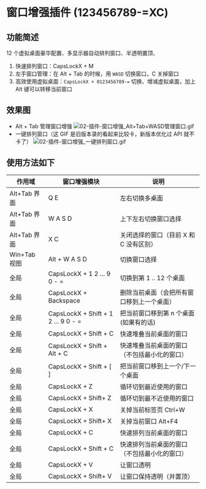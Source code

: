 # 窗口增强插件 (123456789-=XC)

## 功能简述

12 个虚拟桌面豪华配置、多显示器自动排列窗口、半透明置顶、

1. 快速排列窗口：CapsLockX + M
2. 左手窗口管理：在 Alt + Tab 的时候，用 `WASD` 切换窗口，C 关掉窗口
3. 高效使用虚拟桌面：`CapsLockX + 0123456789-=` 切换、增减虚拟桌面，加上 Alt 键可以转移当前窗口

## 效果图

- Alt + Tab 管理窗口增强
  ![02-插件-窗口增强_Alt+Tab+WASD管理窗口.gif](./02-插件-窗口增强_Alt+Tab+WASD管理窗口.gif)
- 一键排列窗口（这 GIF 是旧版本录的看起来比较卡，新版本优化过 API 就不卡了）
  ![02-插件-窗口增强_一键排列窗口.gif](./02-插件-窗口增强_一键排列窗口.gif)

## 使用方法如下

| 作用域       | 窗口增强模块                        | 说明                                         |
| ------------ | ----------------------------------- | -------------------------------------------- |
| Alt+Tab 界面 | Q E                                 | 左右切换多桌面                               |
| Alt+Tab 界面 | W A S D                             | 上下左右切换窗口选择                         |
| Alt+Tab 界面 | X C                                 | 关闭选择的窗口（目前 X 和 C 没有区别）       |
| Win+Tab 视图 | Alt + W A S D                       | 切换窗口选择                                 |
| 全局         | CapsLockX + 1 2 ... 9 0 - =         | 切换到第 1 .. 12 个桌面                      |
| 全局         | CapsLockX + Backspace               | 删除当前桌面（会把所有窗口移到上一个桌面）   |
| 全局         | CapsLockX + Shift + 1 2 ... 9 0 - = | 把当前窗口移到第 n 个桌面(如果有的话)        |
| 全局         | CapsLockX + Shift + C               | 快速堆叠当前桌面的窗口                       |
| 全局         | CapsLockX + Shift + Alt + C         | 快速堆叠当前桌面的窗口（不包括最小化的窗口） |
| 全局         | CapsLockX + Shift + [ ]             | 把当前窗口移到上一个/下一个桌面              |
| 全局         | CapsLockX + Z                       | 循环切到最近使用的窗口                       |
| 全局         | CapsLockX + Shift+ Z                | 循环切到最不近使用的窗口                     |
| 全局         | CapsLockX + X                       | 关掉当前标签页 Ctrl+W                        |
| 全局         | CapsLockX + Shift+ X                | 关掉当前窗口 Alt+F4                          |
| 全局         | CapsLockX + C                       | 快速排列当前桌面的窗口                       |
| 全局         | CapsLockX + Shift + C               | 快速排列当前桌面的窗口（不包括最小化的窗口） |
| 全局         | CapsLockX + V                       | 让窗口透明                                   |
| 全局         | CapsLockX + Shift+ V                | 让窗口保持透明（并置顶）                     |
